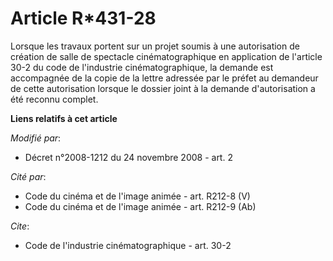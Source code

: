 # Article R*431-28

Lorsque les travaux portent sur un projet soumis à une autorisation de création de salle de spectacle cinématographique en
application de l'article 30-2 du code de l'industrie cinématographique, la demande est accompagnée de la copie de la lettre
adressée par le préfet au demandeur de cette autorisation lorsque le dossier joint à la demande d'autorisation a été reconnu
complet.

**Liens relatifs à cet article**

_Modifié par_:

  - Décret n°2008-1212 du 24 novembre 2008 - art. 2

_Cité par_:

  - Code du cinéma et de l'image animée - art. R212-8 (V)
  - Code du cinéma et de l'image animée - art. R212-9 (Ab)

_Cite_:

  - Code de l'industrie cinématographique - art. 30-2
